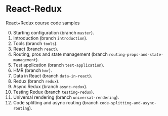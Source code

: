 # React-Redux
React+Redux course code samples

0. Starting configuration (branch `master`).
1. Introduction (branch `introduction`).
2. Tools (branch `tools`).
3. React (branch `react`).
4. Routing, pros and state management (branch `routing-props-and-state-management`).
5. Test application (branch `test-application`).
6. HMR (branch `hmr`).
7. Data in React (branch `data-in-react`).
8. Redux (branch `redux`).
9. Async Redux (branch `async-redux`).
10. Testing Redux (branch `testing-redux`).
11. Universal rendering (branch `universal-rendering`).
12. Code splitting and async routing (branch `code-splitting-and-async-routing`).